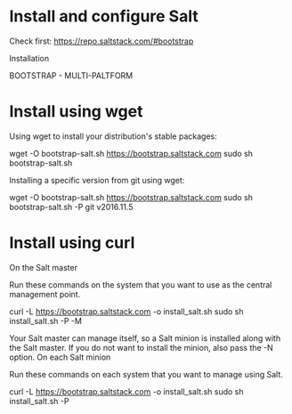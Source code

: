 Install and configure Salt
=================================

Check first:
https://repo.saltstack.com/#bootstrap

Installation

BOOTSTRAP - MULTI-PALTFORM

# Install using wget

Using wget to install your distribution's stable packages:

wget -O bootstrap-salt.sh https://bootstrap.saltstack.com
sudo sh bootstrap-salt.sh

Installing a specific version from git using wget:

wget -O bootstrap-salt.sh https://bootstrap.saltstack.com
sudo sh bootstrap-salt.sh -P git v2016.11.5

# Install using curl
On the Salt master

Run these commands on the system that you want to use as the central management point.

curl -L https://bootstrap.saltstack.com -o install_salt.sh
sudo sh install_salt.sh -P -M

Your Salt master can manage itself, so a Salt minion is installed along with the Salt master. If you do not want to install the minion, also pass the -N option.
On each Salt minion

Run these commands on each system that you want to manage using Salt.

curl -L https://bootstrap.saltstack.com -o install_salt.sh
sudo sh install_salt.sh -P